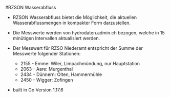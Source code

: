 #RZSON Wasserabfluss
- RZSON Wasserabfluss bietet die Möglichkeit, die aktuellen Wasserabflussmengen in kompakter Form darzustellen.
- Die Messwerte werden von hydrodaten.admin.ch bezogen, welche in 15 minütigen Intervallen aktualisiert werden.


- Der Messwert für RZSO Niederamt entspricht der Summe der Messwerte folgender Stationen:
  - 2155 - Emme: Wiler, Limpachmündung, nur Hauptstation
  - 2063 - Aare: Murgenthal
  - 2434 - Dünnern: Olten, Hammermühle
  - 2450 - Wigger: Zofingen

    
- built in Go Version 1.17.6